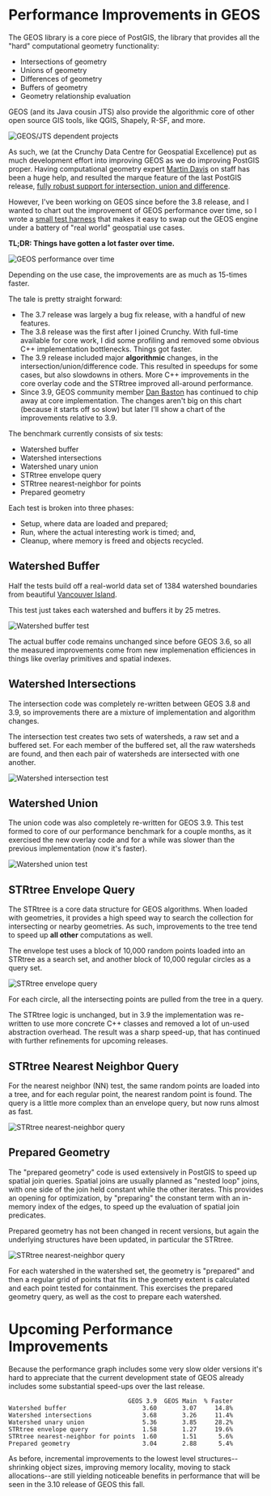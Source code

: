 # Performance Improvements in GEOS

The GEOS library is a core piece of PostGIS, the library that provides all the "hard" computational geometry functionality:

* Intersections of geometry
* Unions of geometry
* Differences of geometry
* Buffers of geometry
* Geometry relationship evaluation

GEOS (and its Java cousin JTS) also provide the algorithmic core of other open source GIS tools, like QGIS, Shapely, R-SF, and more.

![GEOS/JTS dependent projects](img/geos-jts.png)

As such, we (at the Crunchy Data Centre for Geospatial Excellence) put as much development effort into improving GEOS as we do improving PostGIS proper. Having computational geometry expert [Martin Davis](http://blog.cleverelephant.ca/2019/02/dr-jts-crunchy.html) on staff has been a huge help, and resulted the marque feature of the last PostGIS release, [fully robust support for intersection, union and difference](https://blog.crunchydata.com/blog/waiting-for-postgis-3.1-geos-3.9).

However, I've been working on GEOS since before the 3.8 release, and I wanted to chart out the improvement of GEOS performance over time, so I wrote a [small test harness](https://github.com/pramsey/geos-performance/) that makes it easy to swap out the GEOS engine under a battery of "real world" geospatial use cases.

**TL;DR: Things have gotten a lot faster over time.**

![GEOS performance over time](img/geos-perf-chart.png)

Depending on the use case, the improvements are as much as 15-times faster.

The tale is pretty straight forward:

* The 3.7 release was largely a bug fix release, with a handful of new features.
* The 3.8 release was the first after I joined Crunchy. With full-time available for core work, I did some profiling and removed some obvious C++ implementation bottlenecks. Things got faster.
* The 3.9 release included major **algorithmic** changes, in the intersection/union/difference code. This resulted in speedups for some cases, but also slowdowns in others. More C++ improvements in the core overlay code and the STRtree improved all-around performance.
* Since 3.9, GEOS community member [Dan Baston](https://github.com/dbaston) has continued to chip away at core implementation. The changes aren't big on this chart (because it starts off so slow) but later I'll show a chart of the improvements relative to 3.9.

The benchmark currently consists of six tests:

* Watershed buffer
* Watershed intersections
* Watershed unary union
* STRtree envelope query
* STRtree nearest-neighbor for points
* Prepared geometry

Each test is broken into three phases:

* Setup, where data are loaded and prepared;
* Run, where the actual interesting work is timed; and,
* Cleanup, where memory is freed and objects recycled.

## Watershed Buffer

Half the tests build off a real-world data set of 1384 watershed boundaries from beautiful [Vancouver Island](https://www.sfchronicle.com/travel/article/An-outside-guide-to-Vancouver-Island-13726647.php). 

This test just takes each watershed and buffers it by 25 metres.

![Watershed buffer test](img/watershed-buffer.png)

The actual buffer code remains unchanged since before GEOS 3.6, so all the measured improvements come from new implemenation efficiences in things like overlay primitives and spatial indexes.

## Watershed Intersections

The intersection code was completely re-written between GEOS 3.8 and 3.9, so improvements there are a mixture of implementation and algorithm changes.

The intersection test creates two sets of watersheds, a raw set and a buffered set. For each member of the buffered set, all the raw watersheds are found, and then each pair of watersheds are intersected with one another. 

![Watershed intersection test](img/watershed-intersection.png)

## Watershed Union

The union code was also completely re-written for GEOS 3.9. This test formed to core of our performance benchmark for a couple months, as it exercised the new overlay code and for a while was slower than the previous implementation (now it's faster).

![Watershed union test](img/watershed-union.gif)

## STRtree Envelope Query

The STRtree is a core data structure for GEOS algorithms. When loaded with geometries, it provides a high speed way to search the collection for intersecting or nearby geometries. As such, improvements to the tree tend to speed up **all other** computations as well.

The envelope test uses a block of 10,000 random points loaded into an STRtree as a search set, and another block of 10,000 regular circles as a query set. 

![STRtree envelope query](img/tree-envelope.png)

For each circle, all the intersecting points are pulled from the tree in a query.

The STRtree logic is unchanged, but in 3.9 the implementation was re-written to use more concrete C++ classes and removed a lot of un-used abstraction overhead. The result was a sharp speed-up, that has continued with further refinements for upcoming releases.

## STRtree Nearest Neighbor Query

For the nearest neighbor (NN) test, the same random points are loaded into a tree, and for each regular point, the nearest random point is found. The query is a little more complex than an envelope query, but now runs almost as fast.

![STRtree nearest-neighbor query](img/tree-nn.png)

## Prepared Geometry

The "prepared geometry" code is used extensively in PostGIS to speed up spatial join queries. Spatial joins are usually planned as "nested loop" joins, with one side of the join held constant while the other iterates. This provides an opening for optimization, by "preparing" the constant term with an in-memory index of the edges, to speed up the evaluation of spatial join predicates.

Prepared geometry has not been changed in recent versions, but again the underlying structures have been updated, in particular the STRtree. 

![STRtree nearest-neighbor query](img/prepared.png)

For each watershed in the watershed set, the geometry is "prepared" and then a regular grid of points that fits in the geometry extent is calculated and each point tested for containment. This exercises the prepared geometry query, as well as the cost to prepare each watershed.

# Upcoming Performance Improvements

Because the performance graph includes some very slow older versions it's hard to appreciate that the current development state of GEOS already includes some substantial speed-ups over the last release.

```
                                 GEOS 3.9  GEOS Main  % Faster
Watershed buffer                     3.60       3.07     14.8%
Watershed intersections              3.68       3.26     11.4%
Watershed unary union                5.36       3.85     28.2%
STRtree envelope query               1.58       1.27     19.6%
STRtree nearest-neighbor for points  1.60       1.51      5.6%
Prepared geometry                    3.04       2.88      5.4%
```

As before, incremental improvements to the lowest level structures--shrinking object sizes, improving memory locality, moving to stack allocations--are still yielding noticeable benefits in performance that will be seen in the 3.10 release of GEOS this fall.



